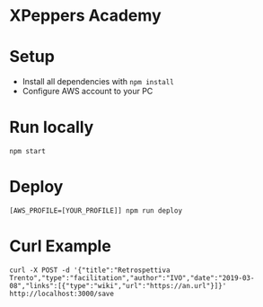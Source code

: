 # XPeppers Academy

# Setup
- Install all dependencies with `npm install`
- Configure AWS account to your PC

# Run locally
```
npm start
```

# Deploy
```
[AWS_PROFILE=[YOUR_PROFILE]] npm run deploy
```

# Curl Example
```
curl -X POST -d '{"title":"Retrospettiva Trento","type":"facilitation","author":"IVO","date":"2019-03-08","links":[{"type":"wiki","url":"https://an.url"}]}'  http://localhost:3000/save
```